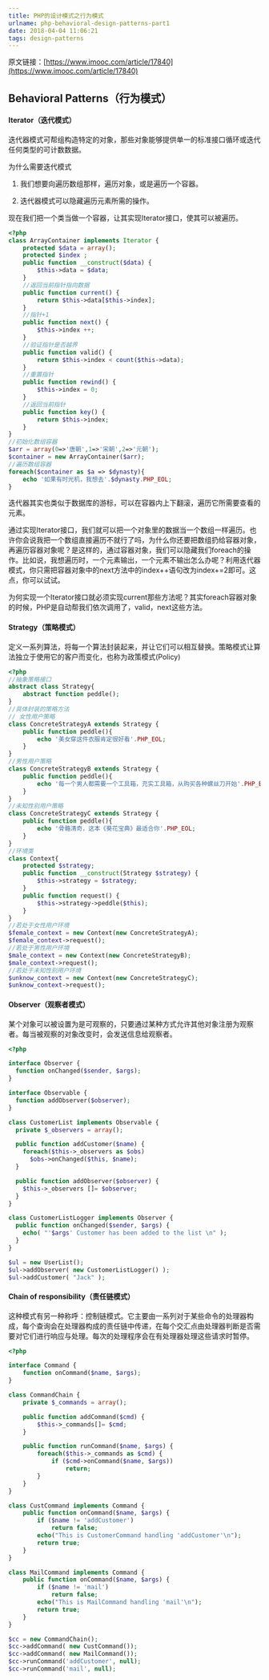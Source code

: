 ```yaml
---
title: PHP的设计模式之行为模式
urlname: php-behavioral-design-patterns-part1
date: 2018-04-04 11:06:21
tags: design-patterns
---
```

原文链接：[https://www.imooc.com/article/17840](https://www.imooc.com/article/17840)

## Behavioral Patterns（行为模式）
#### Iterator（迭代模式）
迭代器模式可帮组构造特定的对象，那些对象能够提供单一的标准接口循环或迭代任何类型的可计数数据。

为什么需要迭代模式

1. 我们想要向遍历数组那样，遍历对象，或是遍历一个容器。

2. 迭代器模式可以隐藏遍历元素所需的操作。

现在我们把一个类当做一个容器，让其实现Iterator接口，使其可以被遍历。
<!-- more -->
```php
<?php 
class ArrayContainer implements Iterator { 
    protected $data = array();
    protected $index ;
    public function __construct($data) { 
        $this->data = $data; 
    } 
    //返回当前指针指向数据
    public function current() { 
        return $this->data[$this->index]; 
    } 
    //指针+1
    public function next() { 
        $this->index ++; 
    } 
    //验证指针是否越界
    public function valid() { 
        return $this->index < count($this->data); 
    } 
    //重置指针
    public function rewind() { 
        $this->index = 0; 
    } 
    //返回当前指针
    public function key() { 
        return $this->index; 
    } 
} 
//初始化数组容器
$arr = array(0=>'唐朝',1=>'宋朝',2=>'元朝'); 
$container = new ArrayContainer($arr); 
//遍历数组容器
foreach($container as $a => $dynasty){ 
    echo '如果有时光机，我想去'.$dynasty.PHP_EOL; 
}
```
迭代器其实也类似于数据库的游标，可以在容器内上下翻滚，遍历它所需要查看的元素。

通过实现Iterator接口，我们就可以把一个对象里的数据当一个数组一样遍历。也许你会说我把一个数组直接遍历不就行了吗，为什么你还要把数组扔给容器对象，再遍历容器对象呢？是这样的，通过容器对象，我们可以隐藏我们foreach的操作。比如说，我想遍历时，一个元素输出，一个元素不输出怎么办呢？利用迭代器模式，你只需把容器对象中的next方法中的index++语句改为index+=2即可。这点，你可以试试。

为何实现一个Iterator接口就必须实现current那些方法呢？其实foreach容器对象的时候，PHP是自动帮我们依次调用了，valid，next这些方法。

#### Strategy（策略模式）
定义一系列算法，将每一个算法封装起来，并让它们可以相互替换。策略模式让算法独立于使用它的客户而变化，也称为政策模式(Policy)
```php
<?php 
//抽象策略接口
abstract class Strategy{ 
    abstract function peddle(); 
} 
//具体封装的策略方法
// 女性用户策略
class ConcreteStrategyA extends Strategy { 
    public function peddle(){ 
        echo '美女穿这件衣服肯定很好看'.PHP_EOL; 
    } 
} 
//男性用户策略
class ConcreteStrategyB extends Strategy { 
    public function peddle(){ 
        echo '每一个男人都需要一个工具箱，充实工具箱，从购买各种螺丝刀开始'.PHP_EOL; 
    } 
} 
//未知性别用户策略
class ConcreteStrategyC extends Strategy { 
    public function peddle(){ 
        echo '骨骼清奇，这本《葵花宝典》最适合你'.PHP_EOL; 
    } 
} 
//环境类
class Context{ 
    protected $strategy; 
    public function __construct(Strategy $strategy) { 
        $this->strategy = $strategy; 
    } 
    public function request() { 
        $this->strategy->peddle($this); 
    } 
} 
//若处于女性用户环境
$female_context = new Context(new ConcreteStrategyA); 
$female_context->request(); 
//若处于男性用户环境
$male_context = new Context(new ConcreteStrategyB); 
$male_context->request(); 
//若处于未知性别用户环境
$unknow_context = new Context(new ConcreteStrategyC); 
$unknow_context->request();
```
#### Observer（观察者模式）
某个对象可以被设置为是可观察的，只要通过某种方式允许其他对象注册为观察者。每当被观察的对象改变时，会发送信息给观察者。
```php
<?php

interface Observer {
  function onChanged($sender, $args);
}

interface Observable {
  function addObserver($observer);
}

class CustomerList implements Observable {
  private $_observers = array();

  public function addCustomer($name) {
    foreach($this->_observers as $obs)
      $obs->onChanged($this, $name);
  }

  public function addObserver($observer) {
    $this->_observers []= $observer;
  }
}

class CustomerListLogger implements Observer {
  public function onChanged($sender, $args) {
    echo( "'$args' Customer has been added to the list \n" );
  }
}

$ul = new UserList();
$ul->addObserver( new CustomerListLogger() );
$ul->addCustomer( "Jack" );
```

#### Chain of responsibility（责任链模式）
这种模式有另一种称呼：控制链模式。它主要由一系列对于某些命令的处理器构成，每个查询会在处理器构成的责任链中传递，在每个交汇点由处理器判断是否需要对它们进行响应与处理。每次的处理程序会在有处理器处理这些请求时暂停。
```php
<?php

interface Command {
    function onCommand($name, $args);
}

class CommandChain {
    private $_commands = array();

    public function addCommand($cmd) {
        $this->_commands[]= $cmd;
    }

    public function runCommand($name, $args) {
        foreach($this->_commands as $cmd) {
            if ($cmd->onCommand($name, $args))
                return;
        }
    }
}

class CustCommand implements Command {
    public function onCommand($name, $args) {
        if ($name != 'addCustomer')
            return false;
        echo("This is CustomerCommand handling 'addCustomer'\n");
        return true;
    }
}

class MailCommand implements Command {
    public function onCommand($name, $args) {
        if ($name != 'mail')
            return false;
        echo("This is MailCommand handling 'mail'\n");
        return true;
    }
}

$cc = new CommandChain();
$cc->addCommand( new CustCommand());
$cc->addCommand( new MailCommand());
$cc->runCommand('addCustomer', null);
$cc->runCommand('mail', null);
```